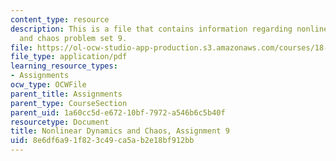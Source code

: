 ```yaml
---
content_type: resource
description: This is a file that contains information regarding nonlinear dynamics
  and chaos problem set 9.
file: https://ol-ocw-studio-app-production.s3.amazonaws.com/courses/18-385j-nonlinear-dynamics-and-chaos-fall-2014/8e6df6a91f823c49ca5ab2e18bf912bb_MIT18_385JF14_Pset9.pdf
file_type: application/pdf
learning_resource_types:
- Assignments
ocw_type: OCWFile
parent_title: Assignments
parent_type: CourseSection
parent_uid: 1a60cc5d-e672-10bf-7972-a546b6c5b40f
resourcetype: Document
title: Nonlinear Dynamics and Chaos, Assignment 9
uid: 8e6df6a9-1f82-3c49-ca5a-b2e18bf912bb
---
```

